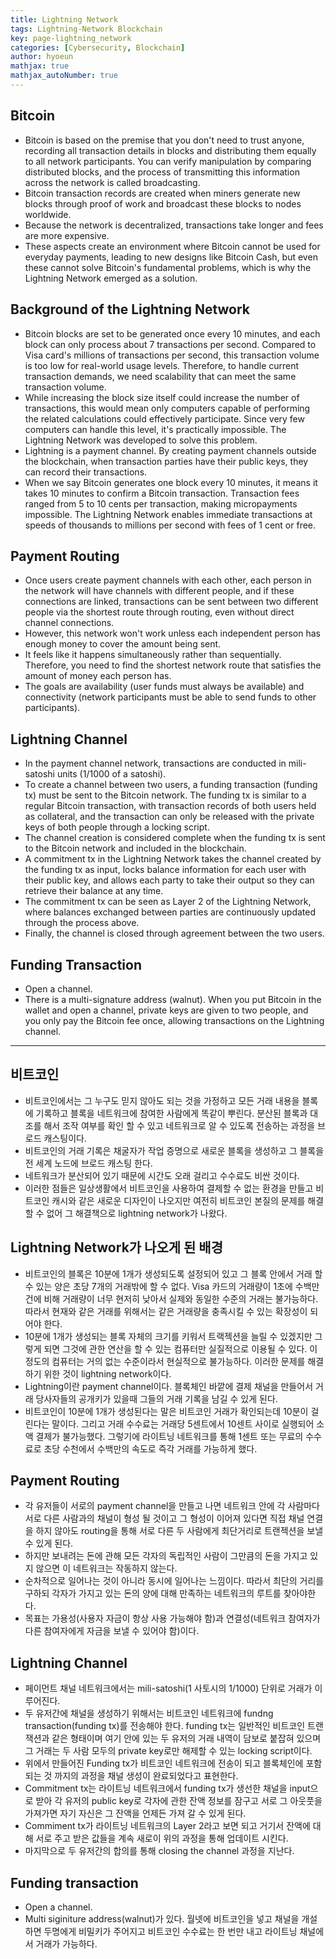 ```yaml
---
title: Lightning Network
tags: Lightning-Network Blockchain
key: page-lightning_network
categories: [Cybersecurity, Blockchain]
author: hyoeun
mathjax: true
mathjax_autoNumber: true
---
```


## Bitcoin
* Bitcoin is based on the premise that you don't need to trust anyone, recording all transaction details in blocks and distributing them equally to all network participants. You can verify manipulation by comparing distributed blocks, and the process of transmitting this information across the network is called broadcasting.
* Bitcoin transaction records are created when miners generate new blocks through proof of work and broadcast these blocks to nodes worldwide.
* Because the network is decentralized, transactions take longer and fees are more expensive.
* These aspects create an environment where Bitcoin cannot be used for everyday payments, leading to new designs like Bitcoin Cash, but even these cannot solve Bitcoin's fundamental problems, which is why the Lightning Network emerged as a solution.

## Background of the Lightning Network
* Bitcoin blocks are set to be generated once every 10 minutes, and each block can only process about 7 transactions per second. Compared to Visa card's millions of transactions per second, this transaction volume is too low for real-world usage levels. Therefore, to handle current transaction demands, we need scalability that can meet the same transaction volume.
* While increasing the block size itself could increase the number of transactions, this would mean only computers capable of performing the related calculations could effectively participate. Since very few computers can handle this level, it's practically impossible. The Lightning Network was developed to solve this problem.
* Lightning is a payment channel. By creating payment channels outside the blockchain, when transaction parties have their public keys, they can record their transactions.
* When we say Bitcoin generates one block every 10 minutes, it means it takes 10 minutes to confirm a Bitcoin transaction. Transaction fees ranged from 5 to 10 cents per transaction, making micropayments impossible. The Lightning Network enables immediate transactions at speeds of thousands to millions per second with fees of 1 cent or free.

## Payment Routing
* Once users create payment channels with each other, each person in the network will have channels with different people, and if these connections are linked, transactions can be sent between two different people via the shortest route through routing, even without direct channel connections.
* However, this network won't work unless each independent person has enough money to cover the amount being sent.
* It feels like it happens simultaneously rather than sequentially. Therefore, you need to find the shortest network route that satisfies the amount of money each person has.
* The goals are availability (user funds must always be available) and connectivity (network participants must be able to send funds to other participants).

## Lightning Channel
* In the payment channel network, transactions are conducted in mili-satoshi units (1/1000 of a satoshi).
* To create a channel between two users, a funding transaction (funding tx) must be sent to the Bitcoin network. The funding tx is similar to a regular Bitcoin transaction, with transaction records of both users held as collateral, and the transaction can only be released with the private keys of both people through a locking script.
* The channel creation is considered complete when the funding tx is sent to the Bitcoin network and included in the blockchain.
* A commitment tx in the Lightning Network takes the channel created by the funding tx as input, locks balance information for each user with their public key, and allows each party to take their output so they can retrieve their balance at any time.
* The commitment tx can be seen as Layer 2 of the Lightning Network, where balances exchanged between parties are continuously updated through the process above.
* Finally, the channel is closed through agreement between the two users.

## Funding Transaction
* Open a channel.
* There is a multi-signature address (walnut). When you put Bitcoin in the wallet and open a channel, private keys are given to two people, and you only pay the Bitcoin fee once, allowing transactions on the Lightning channel.

---

## 비트코인
* 비트코인에서는 그 누구도 믿지 않아도 되는 것을 가정하고 모든 거래 내용을 블록에 기록하고 블록을 네트워크에 참여한 사람에게 똑같이 뿌린다. 분산된 블록과 대조를 해서 조작 여부를 확인 할 수 있고 네트워크로 알 수 있도록 전송하는 과정을 브로드 캐스팅이다.
* 비트코인의 거래 기록은 채굴자가 작업 증명으로 새로운 블록을 생성하고 그 블록을 전 세계 노드에 브로드 캐스팅 한다.
* 네트워크가 분산되어 있기 때문에 시간도 오래 걸리고 수수료도 비싼 것이다.
* 이러한 점들은 일상생활에서 비트코인을 사용하여 결제할 수 없는 환경을 만들고 비트코인 캐시와 같은 새로운 디자인이 나오지만 여전히 비트코인 본질의 문제를 해결 할 수 없어 그 해결책으로 lightning network가 나왔다.

## Lightning Network가 나오게 된 배경
* 비트코인의 블록은 10분에 1개가 생성되도록 설정되어 있고 그 블록 안에서 거래 할 수 있는 양은 초당 7개의 거래밖에 할 수 없다. Visa 카드의 거래량이 1초에 수백만건에 비해 거래량이 너무 현저히 낮아서 실제와 동일한 수준의 거래는 불가능하다. 따라서 현재와 같은 거래를 위해서는 같은 거래량을 충족시킬 수 있는 확장성이 되어야 한다.
* 10분에 1개가 생성되는 블록 자체의 크기를 키워서 트랙젝션을 늘릴 수 있겠지만 그렇게 되면 그것에 관한 연산을 할 수 있는 컴퓨터만 실질적으로 이용될 수 있다. 이 정도의 컴퓨터는 거의 없는 수준이라서 현실적으로 불가능하다. 이러한 문제를 해결하기 위한 것이 lightning network이다.
* Lightning이란 payment channel이다. 블록체인 바깥에 결제 채널을 만들어서 거래 당사자들의 공개키가 있을때 그들의 거래 기록을 남길 수 있게 된다.
* 비트코인이 10분에 1개가 생성된다는 말은 비트코인 거래가 확인되는데 10분이 걸린다는 말이다. 그리고 거래 수수료는 거래당 5센트에서 10센트 사이로 실행되어 소액 결제가 불가능했다. 그렇기에 라이트닝 네트워크를 통해 1센트 또는 무료의 수수료로 초당 수천에서 수백만의 속도로 즉각 거래를 가능하게 했다.

## Payment Routing
* 각 유저들이 서로의 payment channel을 만들고 나면 네트워크 안에 각 사람마다 서로 다른 사람과의 채널이 형성 될 것이고 그 형성이 이어져 있다면 직접 채널 연결을 하지 않아도 routing을 통해 서로 다른 두 사람에게 최단거리로 트랜젝션을 보낼 수 있게 된다.
* 하지만 보내려는 돈에 관해 모든 각자의 독립적인 사람이 그만큼의 돈을 가지고 있지 않으면 이 네트워크는 작동하지 않는다.
* 순차적으로 일어나는 것이 아니라 동시에 일어나는 느낌이다. 따라서 최단의 거리를 구하되 각자가 가지고 있는 돈의 양에 대해 만족하는 네트워크의 루트를 찾아야한다.
* 목표는 가용성(사용자 자금이 항상 사용 가능해야 함)과 연결성(네트워크 참여자가 다른 참여자에게 자금을 보낼 수 있어야 함)이다.

## Lightning Channel
* 페이먼트 채널 네트워크에서는 mili-satoshi(1 사토시의 1/1000) 단위로 거래가 이루어진다.
* 두 유저간에 채널을 생성하기 위해서는 비트코인 네트워크에 fundng transaction(funding tx)를 전송해야 한다. funding tx는 일반적인 비트코인 트랜잭션과 같은 형태이며 여기 안에 있는 두 유저의 거래 내역이 담보로 붙잡혀 있으며 그 거래는 두 사람 모두의 private key로만 해제할 수 있는 locking script이다.
* 위에서 만들어진 Funding tx가 비트코인 네트워크에 전송이 되고 블록체인에 포함되는 것 까지의 과정을 채널 생성이 완료되었다고 표현한다.
* Commitment tx는 라이트닝 네트워크에서 funding tx가 생선한 채널을 input으로 받아 각 유저의 public key로 각자에 관한 잔액 정보를 잠구고 서로 그 아웃풋을 가져가면 자기 자신은 그 잔액을 언제든 가져 갈 수 있게 된다.
* Commiment tx가 라이트닝 네트워크의 Layer 2라고 보면 되고 거기서 잔액에 대해 서로 주고 받은 값들을 계속 새로이 위의 과정을 통해 업데이트 시킨다.
* 마지막으로 두 유저간의 합의를 통해 closing the channel 과정을 지난다.

## Funding transaction
* Open a channel.
* Multi siginiture address(walnut)가 있다. 월넷에 비트코인을 넣고 채널을 개설하면 두명에게 비밀키가 주어지고 비트코인 수수료는 한 번만 내고 라이트닝 채널에서 거래가 가능하다.